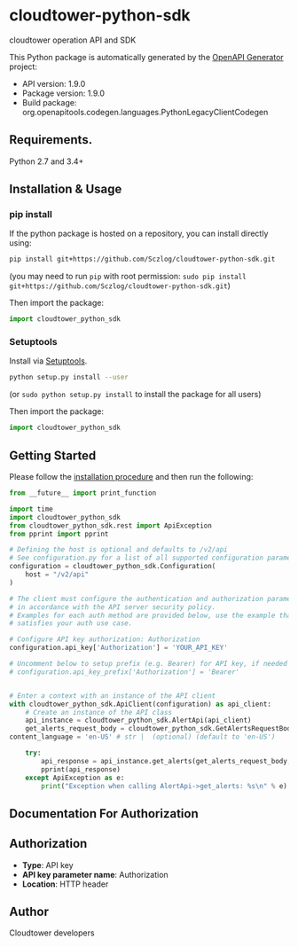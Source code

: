 # cloudtower-python-sdk

cloudtower operation API and SDK

This Python package is automatically generated by the [OpenAPI Generator](https://openapi-generator.tech) project:

- API version: 1.9.0
- Package version: 1.9.0
- Build package: org.openapitools.codegen.languages.PythonLegacyClientCodegen

## Requirements.

Python 2.7 and 3.4+

## Installation & Usage

### pip install

If the python package is hosted on a repository, you can install directly using:

```sh
pip install git+https://github.com/Sczlog/cloudtower-python-sdk.git
```

(you may need to run `pip` with root permission: `sudo pip install git+https://github.com/Sczlog/cloudtower-python-sdk.git`)

Then import the package:

```python
import cloudtower_python_sdk
```

### Setuptools

Install via [Setuptools](http://pypi.python.org/pypi/setuptools).

```sh
python setup.py install --user
```

(or `sudo python setup.py install` to install the package for all users)

Then import the package:

```python
import cloudtower_python_sdk
```

## Getting Started

Please follow the [installation procedure](#installation--usage) and then run the following:

```python
from __future__ import print_function

import time
import cloudtower_python_sdk
from cloudtower_python_sdk.rest import ApiException
from pprint import pprint

# Defining the host is optional and defaults to /v2/api
# See configuration.py for a list of all supported configuration parameters.
configuration = cloudtower_python_sdk.Configuration(
    host = "/v2/api"
)

# The client must configure the authentication and authorization parameters
# in accordance with the API server security policy.
# Examples for each auth method are provided below, use the example that
# satisfies your auth use case.

# Configure API key authorization: Authorization
configuration.api_key['Authorization'] = 'YOUR_API_KEY'

# Uncomment below to setup prefix (e.g. Bearer) for API key, if needed
# configuration.api_key_prefix['Authorization'] = 'Bearer'


# Enter a context with an instance of the API client
with cloudtower_python_sdk.ApiClient(configuration) as api_client:
    # Create an instance of the API class
    api_instance = cloudtower_python_sdk.AlertApi(api_client)
    get_alerts_request_body = cloudtower_python_sdk.GetAlertsRequestBody() # GetAlertsRequestBody |
content_language = 'en-US' # str |  (optional) (default to 'en-US')

    try:
        api_response = api_instance.get_alerts(get_alerts_request_body, content_language=content_language)
        pprint(api_response)
    except ApiException as e:
        print("Exception when calling AlertApi->get_alerts: %s\n" % e)

```

## Documentation For Authorization

## Authorization

- **Type**: API key
- **API key parameter name**: Authorization
- **Location**: HTTP header

## Author

Cloudtower developers
